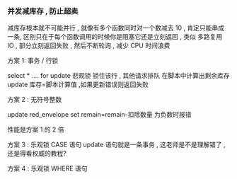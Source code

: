 ### 并发减库存 , 防止超卖

减库存根本就不可能并行 , 就像有多个函数同时对一个数减去 10 , 肯定只能串成一条, 区别只在于每个函数调用的时候你是阻塞它还是立刻返回 , 
类似 多路复用 IO , 部分立刻返回失败 , 然后不断轮询 , 减少 CPU 时间浪费

方案 1: 事务 / 行锁

select * .... for update 悲观锁 锁住该行 , 其他请求排队
在脚本中计算出剩余库存
update 库存=脚本计算值 ,如果更新错误则返回失败

方案 2 : 无符号整数

update red_envelope set remain=remain-扣除数量
为负数时报错

性能是方案 1 的 2 倍

方案 3 : 乐观锁 CASE 语句
update 语句就是一条事务 , 这老师是不是理解错了 , 还是得看权威的教程?

方案 4 : 乐观锁 WHERE 语句

